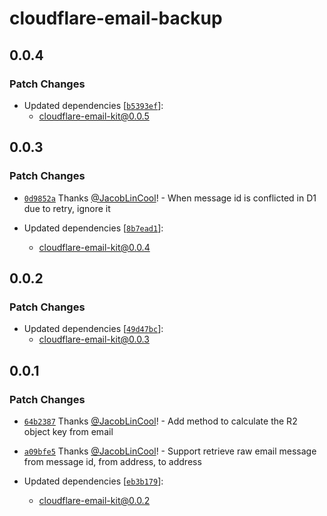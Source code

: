 # cloudflare-email-backup

## 0.0.4

### Patch Changes

-   Updated dependencies [[`b5393ef`](https://github.com/JacobLinCool/cloudflare-email-kit/commit/b5393ef95ecf1170154d8f42e5992f218f593a6e)]:
    -   cloudflare-email-kit@0.0.5

## 0.0.3

### Patch Changes

-   [`0d9852a`](https://github.com/JacobLinCool/cloudflare-email-kit/commit/0d9852aff890d6c2eedf8979c802282bcff6660a) Thanks [@JacobLinCool](https://github.com/JacobLinCool)! - When message id is conflicted in D1 due to retry, ignore it

-   Updated dependencies [[`8b7ead1`](https://github.com/JacobLinCool/cloudflare-email-kit/commit/8b7ead1f58a374c6221210af98395729a15ddf3f)]:
    -   cloudflare-email-kit@0.0.4

## 0.0.2

### Patch Changes

-   Updated dependencies [[`49d47bc`](https://github.com/JacobLinCool/cloudflare-email-kit/commit/49d47bc4c4b148991b9ff0e5641e086249b3f90a)]:
    -   cloudflare-email-kit@0.0.3

## 0.0.1

### Patch Changes

-   [`64b2387`](https://github.com/JacobLinCool/cloudflare-email-kit/commit/64b238715df0dadb5a1048cde43d798f4b486688) Thanks [@JacobLinCool](https://github.com/JacobLinCool)! - Add method to calculate the R2 object key from email

-   [`a09bfe5`](https://github.com/JacobLinCool/cloudflare-email-kit/commit/a09bfe51e3804b7b2d86ebf53277ac5058b4e76d) Thanks [@JacobLinCool](https://github.com/JacobLinCool)! - Support retrieve raw email message from message id, from address, to address

-   Updated dependencies [[`eb3b179`](https://github.com/JacobLinCool/cloudflare-email-kit/commit/eb3b1792e41fe12af188635724170a5a4fbb5995)]:
    -   cloudflare-email-kit@0.0.2
